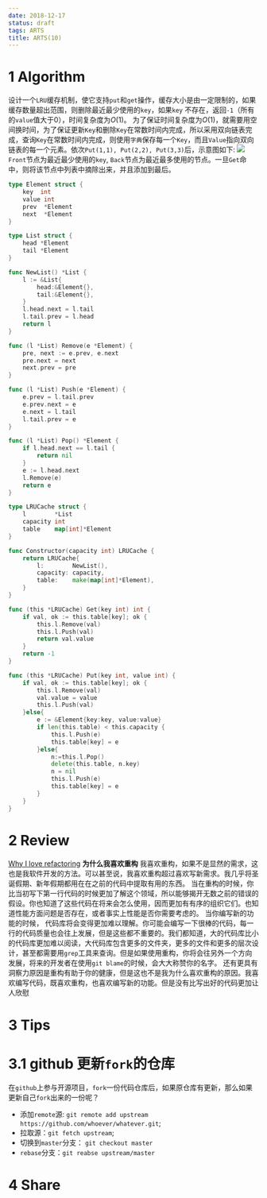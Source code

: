 ```yaml
---
date: 2018-12-17
status: draft
tags: ARTS
title: ARTS(10)
---
```


# 1 Algorithm
设计一个`LRU`缓存机制，使它支持`put`和`get`操作，缓存大小是由一定限制的，如果缓存数量超出范围，则删除最近最少使用的`key`，如果`key` 不存在，返回`-1`（所有的`value`值大于0），时间复杂度为$O(1)$。
为了保证时间复杂度为$O(1)$，就需要用空间换时间，为了保证更新`Key`和删除`Key`在常数时间内完成，所以采用双向链表完成，查询`Key`在常数时间内完成，则使用`字典`保存每一个`Key`，而且`Value`指向双向链表的每一个元素。依次`Put(1,1), Put(2,2), Put(3,3)`后，示意图如下:
![](./_image/2018-12-18-19-30-56.jpg)
`Front`节点为最近最少使用的`key`, `Back`节点为最近最多使用的节点。一旦`Get`命中，则将该节点中列表中摘除出来，并且添加到最后。
```go
type Element struct {
	key  int
	value int
	prev  *Element
	next  *Element
}

type List struct {
	head *Element
	tail *Element
}

func NewList() *List {
	l := &List{
		head:&Element{},
		tail:&Element{},
	}
	l.head.next = l.tail
	l.tail.prev = l.head
	return l
}

func (l *List) Remove(e *Element) {
	pre, next := e.prev, e.next
	pre.next = next
	next.prev = pre
}

func (l *List) Push(e *Element) {
	e.prev = l.tail.prev
	e.prev.next = e
	e.next = l.tail
	l.tail.prev = e
}

func (l *List) Pop() *Element {
	if l.head.next == l.tail {
		return nil
	}
	e := l.head.next
	l.Remove(e)
	return e
}

type LRUCache struct {
	l        *List
	capacity int
	table    map[int]*Element
}

func Constructor(capacity int) LRUCache {
	return LRUCache{
		l:        NewList(),
		capacity: capacity,
		table:    make(map[int]*Element),
	}
}

func (this *LRUCache) Get(key int) int {
	if val, ok := this.table[key]; ok {
		this.l.Remove(val)
		this.l.Push(val)
		return val.value
	}
	return -1
}

func (this *LRUCache) Put(key int, value int) {
	if val, ok := this.table[key]; ok {
		this.l.Remove(val)
		val.value = value
		this.l.Push(val)
	}else{
		e := &Element{key:key, value:value}
		if len(this.table) < this.capacity {
			this.l.Push(e)
			this.table[key] = e
		}else{
			n:=this.l.Pop()
			delete(this.table, n.key)
			n = nil
			this.l.Push(e)
			this.table[key] = e
		}
	}
}
```
# 2 Review
[Why I love refactoring](https://robertheaton.com/2014/07/05/why-i-love-refactoring/)
**为什么我喜欢重构**
我喜欢重构，如果不是显然的需求，这也是我软件开发的方法。可以甚至说，我喜欢重构超过喜欢写新需求。我几乎将圣诞假期、新年假期都用在在之前的代码中提取有用的东西。
当在重构的时候，你比当初写下第一行代码的时候更加了解这个领域，所以能够揭开无数之前的错误的假设。你也知道了这些代码在将来会怎么使用，因而更加有有序的组织它们。也知道性能方面问题是否存在，或者事实上性能是否你需要考虑的。
当你编写新的功能的时候， 代码库将会变得更加难以理解。你可能会编写一下很棒的代码，每一行的代码质量也会往上发展，但是这些都不重要的。我们都知道，大的代码库比小的代码库更加难以阅读，大代码库包含更多的文件夹，更多的文件和更多的层次设计，甚至都需要用`grep`工具来查询。但是如果使用重构，你将会往另外一个方向发展，将来的开发者在使用`git blame`的时候，会大大称赞你的名字。
还有更具有洞察力原因是重构有助于你的健康，但是这也不是我为什么喜欢重构的原因。我喜欢编写代码，既喜欢重构，也喜欢编写新的功能。但是没有比写出好的代码更加让人欣慰
# 3 Tips
# 3.1 github 更新`fork`的仓库
在`github`上参与开源项目，`fork`一份代码仓库后，如果原仓库有更新，那么如果更新自己`fork`出来的一份呢？
- 添加`remote`源: `git remote add upstream https://github.com/whoever/whatever.git`;
- 拉取源：`git fetch upstream`;
- 切换到`master`分支： `git checkout master`
- `rebase`分支：`git reabse upstream/master`
# 4 Share